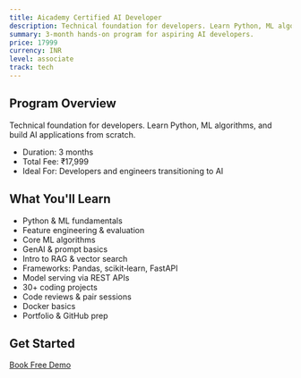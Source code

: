 ```yaml
---
title: Aicademy Certified AI Developer
description: Technical foundation for developers. Learn Python, ML algorithms, and build AI applications from scratch.
summary: 3-month hands-on program for aspiring AI developers.
price: 17999
currency: INR
level: associate
track: tech
---
```


## Program Overview

Technical foundation for developers. Learn Python, ML algorithms, and build AI applications from scratch.

- Duration: 3 months
- Total Fee: ₹17,999
- Ideal For: Developers and engineers transitioning to AI

## What You'll Learn

- Python & ML fundamentals
- Feature engineering & evaluation
- Core ML algorithms
- GenAI & prompt basics
- Intro to RAG & vector search
- Frameworks: Pandas, scikit‑learn, FastAPI
- Model serving via REST APIs
- 30+ coding projects
- Code reviews & pair sessions
- Docker basics
- Portfolio & GitHub prep

## Get Started

[Book Free Demo](/#contact)
